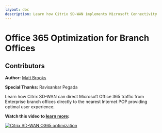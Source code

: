 ```yaml
---
layout: doc
description: Learn how Citrix SD-WAN implements Microsoft Connectivity Principles to support Office 365 Optimization for Branch Offices.
---
```

# Office 365 Optimization for Branch Offices

## Contributors

**Author:** [Matt Brooks](https://twitter.com/tweetmattbrooks)

**Special Thanks:** Ravisankar Pegada

Learn how Citrix SD-WAN can direct Microsoft Office 365 traffic from Enterprise branch offices directly to the nearest Internet POP providing optimal user experience.

**Watch this video to [learn more](https://youtu.be/DIxVnMM8AOw):**

[![Citrix SD-WAN O365 optimization](/en-us/tech-zone/learn/media/shared_video-placeholder.png)](https://youtu.be/DIxVnMM8AOw)
